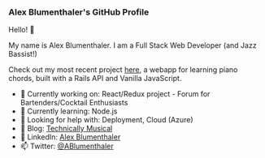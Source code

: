 ### Alex Blumenthaler's GitHub Profile  

Hello! 👋

My name is Alex Blumenthaler. I am a Full Stack Web Developer (and Jazz Bassist!)

Check out my most recent project [here](https://github.com/blumenthaler/Piano-Chords), a webapp for learning piano chords, built with a Rails API and Vanilla JavaScript.

- 🔭 Currently working on: React/Redux project - Forum for Bartenders/Cocktail Enthusiasts
- 🌱 Currently learning: Node.js
- 🤔 Looking for help with: Deployment, Cloud (Azure)
- 📝 Blog: [Technically Musical](https://blumenthaler.github.io/)
- 🤝 LinkedIn: [Alex Blumenthaler](https://www.linkedin.com/in/blumenthaler/)
- 📫 Twitter: [@ABlumenthaler](https://twitter.com/ABlumenthaler)
